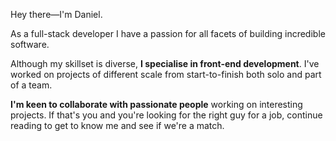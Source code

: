 Hey there—I'm Daniel.

As a full-stack developer I have a passion for all facets of building incredible
software.

Although my skillset is diverse, **I specialise in front-end development**. I've
worked on projects of different scale from start-to-finish both solo and part of
a team.

**I'm keen to collaborate with passionate people** working on interesting projects.
If that's you and you're looking for the right guy for a job, continue reading to
get to know me and see if we're a match.
